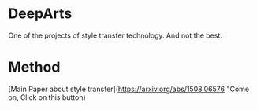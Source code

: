 # DeepArts
One of the projects of style transfer technology. And not the best.

# Method
[Main Paper about style transfer](https://arxiv.org/abs/1508.06576 "Come on, Click on this button)
